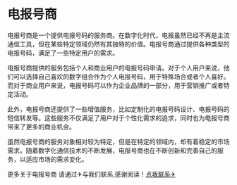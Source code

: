 # 电报号商

电报号商是一个提供电报号码的服务商。在数字化时代，电报虽然已经不再是主流通信工具，但在某些特定领域仍然有其独特的价值。电报号商通过提供各种类型的电报号码，满足了一些特定用户的需求。

电报号商提供的服务包括个人和商业用户的电报号码申请。对于个人用户来说，他们可以选择自己喜欢的数字组合作为个人电报号码，用于特殊场合或者个人喜好。而对于商业用户来说，电报号码可以作为企业品牌的一部分，用于营销推广或者特定活动。

此外，电报号商还提供了一些增值服务，比如定制化的电报号码设计、电报号码的短信转发等。这些服务不仅满足了用户对于个性化需求的追求，同时也为电报号商带来了更多的商业机会。

虽然电报号商的服务对象相对较为特定，但是在特定的领域内，却有着稳定的市场需求。随着数字化通信技术的不断发展，电报号商也在不断创新和完善自己的服务，以适应市场的需求变化。

更多关于电报号商 请通过✈与我们联系,感谢阅读！[点我联系✈](https://www.G208.com)